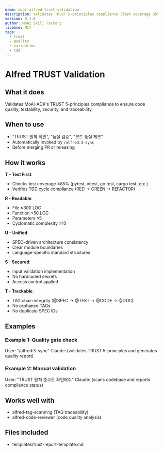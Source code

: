 ```yaml
---
name: moai-alfred-trust-validation
description: Validates TRUST 5-principles compliance (Test coverage 85%+, Code constraints, Architecture unity, Security, TAG trackability)
version: 0.1.0
author: MoAI Skill Factory
license: MIT
tags:
  - trust
  - quality
  - validation
  - tdd
---
```


# Alfred TRUST Validation

## What it does

Validates MoAI-ADK's TRUST 5-principles compliance to ensure code quality, testability, security, and traceability.

## When to use

- "TRUST 원칙 확인", "품질 검증", "코드 품질 체크"
- Automatically invoked by `/alfred:3-sync`
- Before merging PR or releasing

## How it works

**T - Test First**:
- Checks test coverage ≥85% (pytest, vitest, go test, cargo test, etc.)
- Verifies TDD cycle compliance (RED → GREEN → REFACTOR)

**R - Readable**:
- File ≤300 LOC
- Function ≤50 LOC
- Parameters ≤5
- Cyclomatic complexity ≤10

**U - Unified**:
- SPEC-driven architecture consistency
- Clear module boundaries
- Language-specific standard structures

**S - Secured**:
- Input validation implementation
- No hardcoded secrets
- Access control applied

**T - Trackable**:
- TAG chain integrity (@SPEC → @TEST → @CODE → @DOC)
- No orphaned TAGs
- No duplicate SPEC IDs

## Examples

### Example 1: Quality gate check
User: "/alfred:3-sync"
Claude: (validates TRUST 5-principles and generates quality report)

### Example 2: Manual validation
User: "TRUST 원칙 준수도 확인해줘"
Claude: (scans codebase and reports compliance status)

## Works well with

- alfred-tag-scanning (TAG traceability)
- alfred-code-reviewer (code quality analysis)

## Files included

- templates/trust-report-template.md
